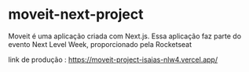 # moveit-next-project
Moveit é uma aplicação criada com Next.js. Essa aplicação faz parte do evento Next Level Week, proporcionado pela Rocketseat

link de produção : https://moveit-project-isaias-nlw4.vercel.app/
